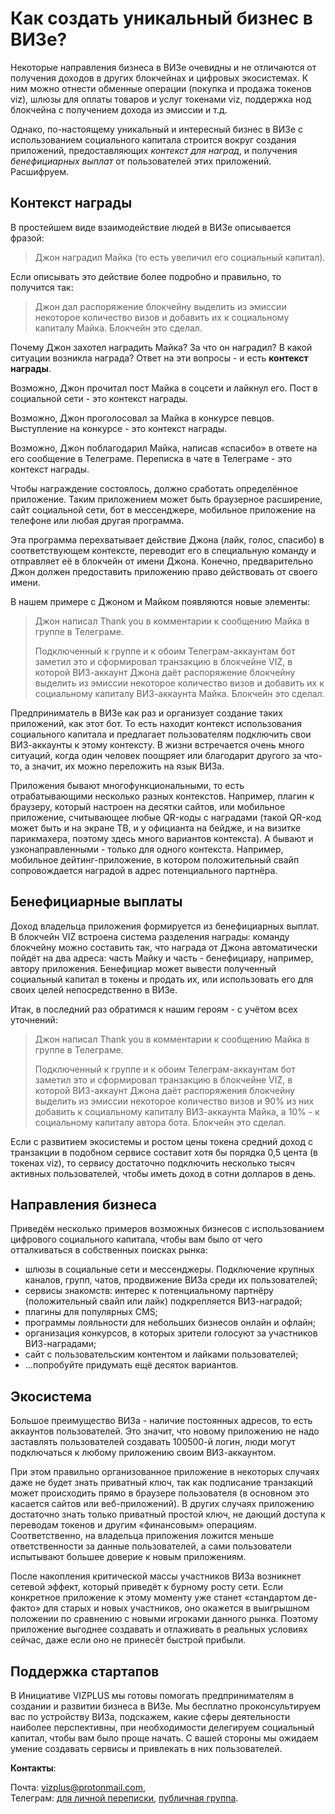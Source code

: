 # Как создать уникальный бизнес в ВИЗе?

Некоторые направления бизнеса в ВИЗе очевидны и не отличаются от получения доходов в других блокчейнах и цифровых экосистемах. К ним можно отнести обменные операции (покупка и продажа токенов viz), шлюзы для оплаты товаров и услуг токенами viz, поддержка нод блокчейна с получением дохода из эмиссии и т.д.

Однако, по-настоящему уникальный и интересный бизнес в ВИЗе с использованием социального капитала строится вокруг создания приложений, предоставляющих *контекст для наград*, и получения *бенефициарных выплат* от пользователей этих приложений. Расшифруем.

## Контекст награды

В простейшем виде взаимодействие людей в ВИЗе описывается фразой:

> Джон наградил Майка (то есть увеличил его социальный капитал).

Если описывать это действие более подробно и правильно, то получится так: 

> Джон дал распоряжение блокчейну выделить из эмиссии некоторое количество визов и добавить их к социальному капиталу Майка. Блокчейн это сделал.

Почему Джон захотел наградить Майка? За что он наградил? В какой ситуации возникла награда? Ответ на эти вопросы - и есть **контекст награды**.

Возможно, Джон прочитал пост Майка в соцсети и лайкнул его. Пост в социальной сети - это контекст награды.

Возможно, Джон проголосовал за Майка в конкурсе певцов. Выступление на конкурсе - это контекст награды.

Возможно, Джон поблагодарил Майка, написав «спасибо» в ответе на его сообщение в Телеграме. Переписка в чате в Телеграме - это контекст награды.

Чтобы награждение состоялось, должно сработать определённое приложение. Таким приложением может быть браузерное расширение, сайт социальной сети, бот в мессенджере, мобильное приложение на телефоне или любая другая программа.

Эта программа перехватывает действие Джона (лайк, голос, спасибо) в соответствующем контексте, переводит его в специальную команду и отправляет её в блокчейн от имени Джона. Конечно, предварительно Джон должен предоставить приложению право действовать от своего имени.

В нашем примере с Джоном и Майком появляются новые элементы:

> Джон написал Thank you в комментарии к сообщению Майка в группе в Телеграме.
> 
> Подключенный к группе и к обоим Телеграм-аккаунтам бот заметил это и сформировал транзакцию в блокчейне VIZ, в которой ВИЗ-аккаунт Джона даёт распоряжение блокчейну выделить из эмиссии некоторое количество визов и добавить их к социальному капиталу ВИЗ-аккаунта Майка. Блокчейн это сделал.

Предприниматель в ВИЗе как раз и организует создание таких приложений, как этот бот. То есть находит контекст использования социального капитала и предлагает пользователям подключить свои ВИЗ-аккаунты к этому контексту. В жизни встречается очень много ситуаций, когда один человек поощряет или благодарит другого за что-то, а значит, их можно переложить на язык ВИЗа.

Приложения бывают многофункциональными, то есть отрабатывающими несколько разных контекстов. Например, плагин к браузеру, который настроен на десятки сайтов, или мобильное приложение, считывающее любые QR-коды с наградами (такой QR-код может быть и на экране ТВ, и у официанта на бейдже, и на визитке парикмахера, поэтому здесь много вариантов контекста). А бывают и узконаправленными - только для одного контекста. Например, мобильное дейтинг-приложение, в котором положительный свайп сопровождается наградой в адрес потенциального партнёра.

## Бенефициарные выплаты

Доход владельца приложения формируется из бенефициарных выплат. В блокчейн VIZ встроена система разделения награды: команду блокчейну можно составить так, что награда от Джона автоматически пойдёт на два адреса: часть Майку и часть - бенефициару, например, автору приложения. Бенефициар может вывести полученный социальный капитал в токены и продать их, или использовать его для своих целей непосредственно в ВИЗе.

Итак, в последний раз обратимся к нашим героям - с учётом всех уточнений:

> Джон написал Thank you в комментарии к сообщению Майка в группе в Телеграме. 
> 
> Подключенный к группе и к обоим Телеграм-аккаунтам бот заметил это и сформировал транзакцию в блокчейне VIZ, в которой ВИЗ-аккаунт Джона даёт распоряжения блокчейну выделить из эмиссии некоторое количество визов и 90% из них добавить к социальному капиталу ВИЗ-аккаунта Майка, а 10% - к социальному капиталу автора бота. Блокчейн это сделал.

Если с развитием экосистемы и ростом цены токена средний доход с транзакции в подобном сервисе составит хотя бы порядка 0,5 цента (в токенах viz), то сервису достаточно подключить несколько тысяч активных пользователей, чтобы иметь доход в сотни долларов в день.

## Направления бизнеса

Приведём несколько примеров возможных бизнесов с использованием цифрового социального капитала, чтобы вам было от чего отталкиваться в собственных поисках рынка:

- шлюзы в социальные сети и мессенджеры. Подключение крупных каналов, групп, чатов, продвижение ВИЗа среди их пользователей;
- сервисы знакомств: интерес к потенциальному партнёру (положительный свайп или лайк) подкрепляется ВИЗ-наградой;
- плагины для популярных CMS;
- программы лояльности для небольших бизнесов онлайн и офлайн;
- организация конкурсов, в которых зрители голосуют за участников ВИЗ-наградами;
- сайт с пользовательским контентом и лайками пользователей;
- …попробуйте придумать ещё десяток вариантов.

## Экосистема

Большое преимущество ВИЗа - наличие постоянных адресов, то есть аккаунтов пользователей. Это значит, что новому приложению не надо заставлять пользователей создавать 100500-й логин, люди могут подключаться к любому приложению своим ВИЗ-аккаунтом.

При этом правильно организованное приложение в некоторых случаях даже не будет знать приватный ключ, так как подписание транзакций может происходить прямо в браузере пользователя (в основном это касается сайтов или веб-приложений). В других случаях приложению достаточно знать только приватный простой ключ, не дающий доступа к переводам токенов и другим «финансовым» операциям. Соответственно, на владельца приложения ложится меньше ответственности за данные пользователей, а сами пользователи испытывают большее доверие к новым приложениям.

После накопления критической массы участников ВИЗа возникнет сетевой эффект, который приведёт к бурному росту сети. Если конкретное приложение к этому моменту уже станет «стандартом де-факто» для старых и новых участников, оно окажется в выигрышном положении по сравнению с новыми игроками данного рынка. Поэтому приложение выгоднее создавать и отлаживать в реальных условиях сейчас, даже если оно не принесёт быстрой прибыли.

## Поддержка стартапов

В Инициативе VIZPLUS мы готовы помогать предпринимателям в создании и развитии бизнеса в ВИЗе. Мы бесплатно проконсультируем вас по устройству ВИЗа, подскажем, какие сферы деятельности наиболее перспективны, при необходимости делегируем социальный капитал, чтобы вам было проще начать. С вашей стороны мы ожидаем умение создавать сервисы и привлекать в них пользователей.

**Контакты**:

Почта: [vizplus@protonmail.com](mailto:vizplus@protonmail.com),  
Телеграм: [для личной переписки](https://t.me/ae_viz_plus), [публичная группа](https://t.me/vizplus).
